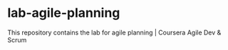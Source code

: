 # lab-agile-planning
This repository contains the lab for agile planning | Coursera Agile Dev &amp; Scrum
